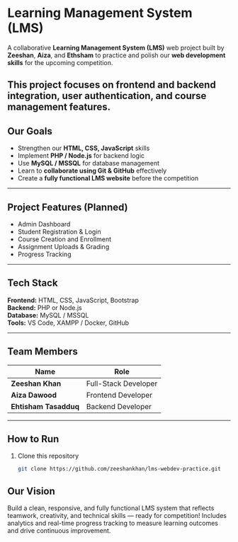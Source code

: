 # Learning Management System (LMS)

A collaborative **Learning Management System (LMS)** web project built by **Zeeshan**, **Aiza**, and **Ethsham** to practice and polish our **web development skills** for the upcoming competition.  

This project focuses on **frontend and backend integration**, **user authentication**, and **course management** features.
---
## Our Goals
- Strengthen our **HTML, CSS, JavaScript** skills  
- Implement **PHP / Node.js** for backend logic  
- Use **MySQL / MSSQL** for database management  
- Learn to **collaborate using Git & GitHub** effectively  
- Create a **fully functional LMS website** before the competition  

---

##  Project Features (Planned)
-  Admin Dashboard  
-  Student Registration & Login  
-  Course Creation and Enrollment  
-  Assignment Uploads & Grading  
-  Progress Tracking  

---

## Tech Stack
**Frontend:** HTML, CSS, JavaScript, Bootstrap  
**Backend:** PHP or Node.js  
**Database:** MySQL / MSSQL  
**Tools:** VS Code, XAMPP / Docker, GitHub  

---

## Team Members
| Name | Role |
|------|------|
| **Zeeshan Khan** | Full-Stack Developer |
| **Aiza Dawood** | Frontend Developer |
| **Ehtisham Tasadduq** | Backend Developer |

---

## How to Run
1. Clone this repository  
   ```bash
   git clone https://github.com/zeeshankhan/lms-webdev-practice.git
   
## Our Vision
Build a clean, responsive, and fully functional LMS system that reflects teamwork, creativity, and technical skills — ready for competition!
Includes analytics and real-time progress tracking to measure learning outcomes and drive continuous improvement.
